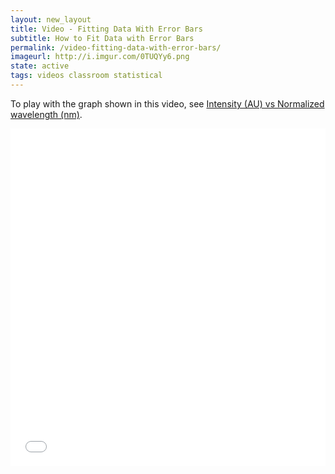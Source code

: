 ```yaml
---
layout: new_layout
title: Video - Fitting Data With Error Bars
subtitle: How to Fit Data with Error Bars
permalink: /video-fitting-data-with-error-bars/
imageurl: http://i.imgur.com/0TUQYy6.png
state: active
tags: videos classroom statistical
---
```


To play with the graph shown in this video, see [Intensity (AU) vs Normalized wavelength (nm)](https://plot.ly/2505/~chris/).

<iframe src="//player.vimeo.com/video/102276458" width="100%" height="540" frameborder="0" webkitallowfullscreen mozallowfullscreen allowfullscreen></iframe>
